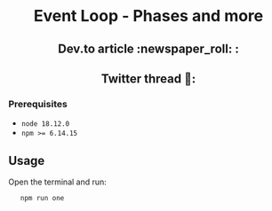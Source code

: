 <div id="top"></div>

<br />
<div align="center">
  

  <h1 align="center">Event Loop - Phases and more </h3>
    <h2 align="center">Dev.to article :newspaper_roll: : </br >  </h2>
   <h2 align="center">Twitter thread 🧵:  </br >  </h2>



</div>

### Prerequisites

* `node 18.12.0` 
* `npm >= 6.14.15` 


<!-- USAGE EXAMPLES -->
## Usage

Open the terminal and run: 
```sh
   npm run one
```
